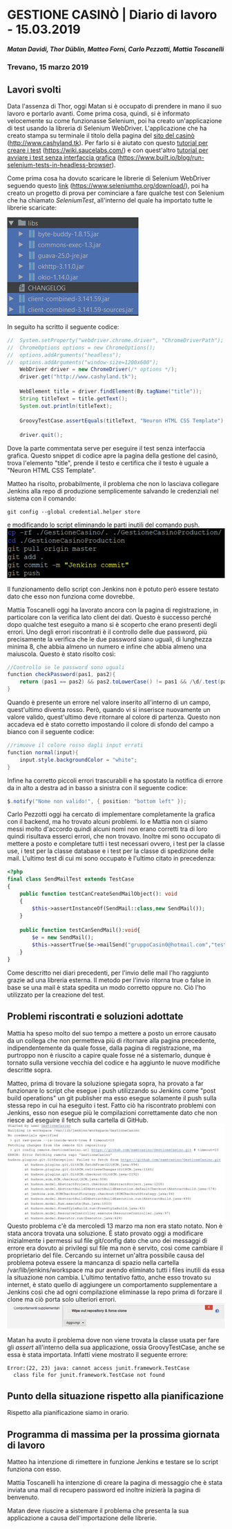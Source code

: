 # GESTIONE CASINÒ | Diario di lavoro - 15.03.2019
##### Matan Davidi, Thor Düblin, Matteo Forni, Carlo Pezzotti, Mattia Toscanelli
### Trevano, 15 marzo 2019

## Lavori svolti
Data l'assenza di Thor, oggi Matan si è occupato di prendere in mano il suo lavoro e portarlo avanti. Come prima cosa, quindi, si è informato velocemente su come funzionasse Selenium, poi ha creato un'applicazione di test usando la libreria di Selenium WebDriver. L'applicazione che ha creato stampa su terminale il titolo della pagina del [sito del casinò](http://www.cashyland.tk) (http://www.cashyland.tk). Per farlo si è aiutato con questo [tutorial per creare i test](https://wiki.saucelabs.com/display/DOCS/Getting+Started+with+Selenium+for+Automated+Website+Testing#GettingStartedwithSeleniumforAutomatedWebsiteTesting-TheSevenBasicStepsofSeleniumTests) (https://wiki.saucelabs.com/) e con quest'altro [tutorial per avviare i test senza interfaccia grafica](https://www.built.io/blog/run-selenium-tests-in-headless-browser) (https://www.built.io/blog/run-selenium-tests-in-headless-browser).

Come prima cosa ha dovuto scaricare le librerie di Selenium WebDriver seguendo questo [link](https://www.seleniumhq.org/download/) (https://www.seleniumhq.org/download/), poi ha creato un progetto di prova per cominciare a fare qualche test con Selenium che ha chiamato *SeleniumTest*, all'interno del quale ha importato tutte le librerie scaricate:

![Librerie di test](../media/15.03.2019-testLibraries.png)

In seguito ha scritto il seguente codice:
```java
//  System.setProperty("webdriver.chrome.driver", "ChromeDriverPath");
//  ChromeOptions options = new ChromeOptions();
//  options.addArguments("headless");
//  options.addArguments("window-size=1200x600");
    WebDriver driver = new ChromeDriver(/* options */);
    driver.get("http://www.cashyland.tk");

    WebElement title = driver.findElement(By.tagName("title"));
    String titleText = title.getText();
    System.out.println(titleText);

    GroovyTestCase.assertEquals(titleText, "Neuron HTML CSS Template");

    driver.quit();
```
Dove la parte commentata serve per eseguire il test senza interfaccia grafica. Questo snippet di codice apre la pagina della gestione del casinò, trova l'elemento "title", prende il testo e certifica che il testo è uguale a "Neuron HTML CSS Template".

Matteo ha risolto, probabilmente, il problema che non lo lasciava collegare Jenkins alla repo di produzione semplicemente salvando le credenziali nel sistema con il comando:
```
git config --global credential.helper store
```
e modificando lo script eliminando le parti inutili del comando push.
![Working git script](../media/WorkingGitScript.png)

Il funzionamento dello script con Jenkins non è potuto però essere testato dato che esso non funziona come dovrebbe.

Mattia Toscanelli oggi ha lavorato ancora con la pagina di registrazione, in particolare con la verifica lato client dei dati. Questo è successo perché dopo qualche test eseguito a mano si è scoperto che erano presenti degli errori. Uno degli errori riscontrati è il controllo delle due password, più precisamente la verifica che le due password siano uguali, di lunghezza minima 8, che abbia almeno un numero e infine che abbia almeno una maiuscola. Questo è stato risolto così:
```java
//Controllo se le password sono uguali
function checkPassword(pas1, pas2){
    return (pas1 == pas2) && pas2.toLowerCase() != pas1 && /\d/.test(pas1) && pas1.length > 7;
}
```

Quando è presente un errore nel valore inserito all'interno di un campo, quest'ultimo diventa rosso. Però, quando vi si inserisce nuovamente un valore valido, quest'ultimo deve ritornare al colore di partenza. Questo non accadeva ed è stato corretto impostando il colore di sfondo del campo a bianco con il seguente codice:
```java
//rimuove il colore rosso dagli input errati
function normal(input){
    input.style.backgroundColor = "white";
}
```

Infine ha corretto piccoli errori trascurabili e ha spostato la notifica di errore da in alto a destra ad in basso a sinistra con il seguente codice:
```java
$.notify("Nome non valido!", { position: "bottom left" });
```

Carlo Pezzotti oggi ha cercato di implementare completamente la grafica con il backend, ma ho trovato alcuni problemi. Io e Mattia non ci siamo messi molto d'accordo quindi alcuni nomi non erano corretti tra di loro quindi risultava esserci errori, che non trovavo.
Inoltre mi sono occupato di mettere a posto e completare tutti i test necessari ovvero, i test per la classe use, i test per la classe database e i test per la classe di spedizione delle mail. L'ultimo test di cui mi sono occupato è l'ultimo citato in precedenza:
```php
<?php
final class SendMailTest extends TestCase
{
    public function testCanCreateSendMailObject(): void
    {
        $this->assertInstanceOf(SendMail::class,new SendMail());
    }

    public function testCanSendMail():void{
        $e = new SendMail();
        $this->assertTrue($e->mailSend("gruppoCasin0@hotmail.com","test","test"));
    }
}
```
Come descritto nei diari precedenti, per l'invio delle mail l'ho raggiunto grazie ad una libreria esterna.
Il metodo per l'invio ritorna true o false in base se una mail è stata spedita un modo corretto oppure no. Ciò l'ho utilizzato per la creazione del test.

##  Problemi riscontrati e soluzioni adottate
Mattia ha speso molto del suo tempo a mettere a posto un errore causato da un collega che non permetteva più di ritornare alla pagina precedente, indipendentemente da quale fosse, dalla pagina di registrazione, ma purtroppo non è riuscito a capire quale fosse né a sistemarlo, dunque è tornato sulla versione vecchia del codice e ha aggiunto le nuove modifiche descritte sopra.

Matteo, prima di trovare la soluzione spiegata sopra, ha provato a far funzionare lo script che esegue i push utilizzando su Jenkins come "post build operations" un git publisher ma esso esegue solamente il push sulla stessa repo in cui ha eseguito i test.
Fatto ciò ha riscontrato problemi con Jenkins, esso non esegue più le compilazioni correttamente dato che non riesce ad eseguire il fetch sulla cartella di GitHub.
![Jenkins error](../media/JenkinsFetchError.png)
 Questo problema c'è da mercoledì 13 marzo ma non era stato notato. Non è stata ancora trovata una soluzione. È stato provato oggi a modificare inizialmente i permessi sul file git/config dato che uno dei messaggi di errore era dovuto ai privilegi sul file ma non è servito, così come cambiare il proprietario del file. Cercando su internet un'altra possibile causa del problema poteva essere la mancanza di spazio nella cartella /var/lib/jenkins/workspace ma pur avendo eliminato tutti i files inutili da essa la situazione non cambia. L'ultimo tentativo fatto, anche esso trovato su internet, è stato quello di aggiungere un comportamento supplementare a Jenkins così che ad ogni compilazione eliminasse la repo prima di forzare il clone ma ciò porta solo ulteriori errori.
 ![](../media/JenkinsWipeRepo.png)

Matan ha avuto il problema dove non viene trovata la classe usata per fare gli *assert* all'interno della sua applicazione, ossia GroovyTestCase, anche se essa è stata importata. Infatti viene mostrato il seguente errore:

```
Error:(22, 23) java: cannot access junit.framework.TestCase
  class file for junit.framework.TestCase not found
```

##  Punto della situazione rispetto alla pianificazione
Rispetto alla pianificazione siamo in orario.

## Programma di massima per la prossima giornata di lavoro
Matteo ha intenzione di rimettere in funzione Jenkins e testare se lo script funziona con esso.

Mattia Toscanelli ha intenzione di creare la pagina di messaggio che è stata inviata una mail di recupero password ed inoltre inizierà la pagina di benvenuto.

Matan deve riuscire a sistemare il problema che presenta la sua applicazione a causa dell'importazione delle librerie.
